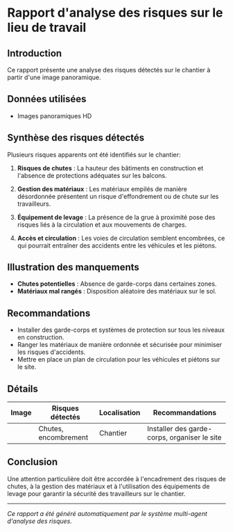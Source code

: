 # Rapport d'analyse des risques sur le lieu de travail
## Introduction
Ce rapport présente une analyse des risques détectés sur le chantier à partir d'une image panoramique.

## Données utilisées
- Images panoramiques HD

## Synthèse des risques détectés
Plusieurs risques apparents ont été identifiés sur le chantier:

1. **Risques de chutes** : La hauteur des bâtiments en construction et l'absence de protections adéquates sur les balcons.

2. **Gestion des matériaux** : Les matériaux empilés de manière désordonnée présentent un risque d'effondrement ou de chute sur les travailleurs.

3. **Équipement de levage** : La présence de la grue à proximité pose des risques liés à la circulation et aux mouvements de charges.

4. **Accès et circulation** : Les voies de circulation semblent encombrées, ce qui pourrait entraîner des accidents entre les véhicules et les piétons.

## Illustration des manquements
- **Chutes potentielles** : Absence de garde-corps dans certaines zones.
- **Matériaux mal rangés** : Disposition aléatoire des matériaux sur le sol.

## Recommandations
- Installer des garde-corps et systèmes de protection sur tous les niveaux en construction.
- Ranger les matériaux de manière ordonnée et sécurisée pour minimiser les risques d'accidents.
- Mettre en place un plan de circulation pour les véhicules et piétons sur le site.

## Détails
| Image | Risques détectés       | Localisation     | Recommandations                             |
|-------|------------------------|-------------------|--------------------------------------------|
|       | Chutes, encombrement   | Chantier          | Installer des garde-corps, organiser le site |

## Conclusion
Une attention particulière doit être accordée à l'encadrement des risques de chutes, à la gestion des matériaux et à l'utilisation des équipements de levage pour garantir la sécurité des travailleurs sur le chantier.

---
*Ce rapport a été généré automatiquement par le système multi-agent d'analyse des risques.*